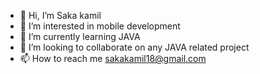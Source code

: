 - 👋 Hi, I’m Saka kamil
- 👀 I’m interested in mobile development
- 🌱 I’m currently learning JAVA
- 💞️ I’m looking to collaborate on any JAVA related project
- 📫 How to reach me sakakamil18@gmail.com

<!---
sahkhah/sahkhah is a ✨ special ✨ repository because its `README.md` (this file) appears on your GitHub profile.
You can click the Preview link to take a look at your changes.
--->
